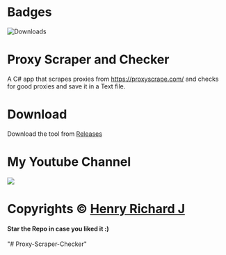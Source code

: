 # Badges
![Downloads](https://img.shields.io/github/downloads/henry-richard7/Proxy-Scraper-and-Checker/total.svg?style=for-the-badge&logo=github)

# Proxy Scraper and Checker
 A C# app that scrapes proxies from https://proxyscrape.com/ and checks for good proxies and save it in a Text file.
 
# Download
Download the tool from [Releases](https://github.com/henry-richard7/Proxy-Scraper-and-Checker/releases)

 # My Youtube Channel
[![](https://img.shields.io/badge/Subscribe-red?style=for-the-badge&logo=YouTube)](https://www.youtube.com/channel/UCVGasc5jr45eZUpZNHvbtWQ)

# Copyrights © [Henry Richard J](https://github.com/henry-richard7)
#### Star the Repo in case you liked it :)
"# Proxy-Scraper-Checker" 
